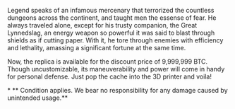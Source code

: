 Legend speaks of an infamous mercenary that terrorized the countless dungeons across the continent, and taught men the essense of fear.
He always traveled alone, except for his trusty companion, the Great Lynnedslag, an energy weapon so powerful it was said to blast through shields as if cutting paper.
With it, he tore through enemies with efficiency and lethality, amassing a significant fortune at the same time.

Now, the replica is available for the discount price of 9,999,999 BTC. Though uncustomizable, its maneuverability and power will come in handy for personal defense.
Just pop the cache into the 3D printer and voila!

\* ** Condition applies. We bear no responsibility for any damage caused by unintended usage.**
